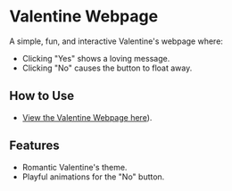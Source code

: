 # Valentine Webpage
A simple, fun, and interactive Valentine's webpage where:
- Clicking "Yes" shows a loving message.
- Clicking "No" causes the button to float away.

## How to Use
- [View the Valentine Webpage here](https://vidyen2024.github.io/valentine-webpage/)).

## Features
- Romantic Valentine's theme.
- Playful animations for the "No" button.
